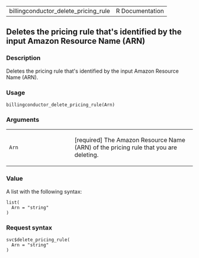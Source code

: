 <table style="width: 100%;">
<tbody>
<tr class="odd">
<td>billingconductor_delete_pricing_rule</td>
<td style="text-align: right;">R Documentation</td>
</tr>
</tbody>
</table>

## Deletes the pricing rule that's identified by the input Amazon Resource Name (ARN)

### Description

Deletes the pricing rule that's identified by the input Amazon Resource
Name (ARN).

### Usage

    billingconductor_delete_pricing_rule(Arn)

### Arguments

<table>
<colgroup>
<col style="width: 35%" />
<col style="width: 65%" />
</colgroup>
<tbody>
<tr class="odd">
<td><code
id="billingconductor_delete_pricing_rule_:_Arn">Arn</code></td>
<td><p>[required] The Amazon Resource Name (ARN) of the pricing rule
that you are deleting.</p></td>
</tr>
</tbody>
</table>

### Value

A list with the following syntax:

    list(
      Arn = "string"
    )

### Request syntax

    svc$delete_pricing_rule(
      Arn = "string"
    )
